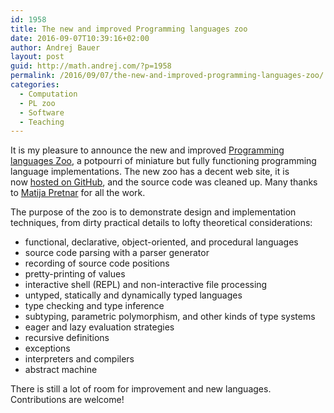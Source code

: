 ```yaml
---
id: 1958
title: The new and improved Programming languages zoo
date: 2016-09-07T10:39:16+02:00
author: Andrej Bauer
layout: post
guid: http://math.andrej.com/?p=1958
permalink: /2016/09/07/the-new-and-improved-programming-languages-zoo/
categories:
  - Computation
  - PL zoo
  - Software
  - Teaching
---
```

It is my pleasure to announce the new and improved [Programming languages Zoo](http://plzoo.andrej.com/index.html), a potpourri of miniature but fully functioning programming language implementations. The new zoo has a decent web site, it is now [hosted on GitHub](https://github.com/andrejbauer/plzoo), and the source code was cleaned up. Many thanks to [Matija Pretnar](http://matija.pretnar.info/) for all the work.

The purpose of the zoo is to demonstrate design and implementation techniques, from dirty practical details to lofty theoretical considerations:

  * functional, declarative, object-oriented, and procedural languages
  * source code parsing with a parser generator
  * recording of source code positions
  * pretty-printing of values
  * interactive shell (REPL) and non-interactive file processing
  * untyped, statically and dynamically typed languages
  * type checking and type inference
  * subtyping, parametric polymorphism, and other kinds of type systems
  * eager and lazy evaluation strategies
  * recursive definitions
  * exceptions
  * interpreters and compilers
  * abstract machine

There is still a lot of room for improvement and new languages. Contributions are welcome!

&nbsp;